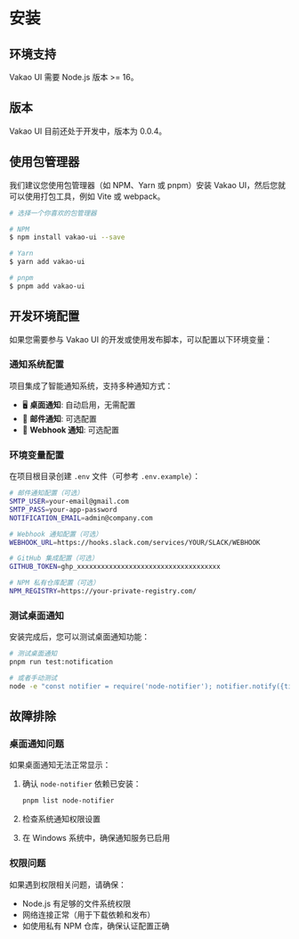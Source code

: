 # 安装

## 环境支持

Vakao UI 需要 Node.js 版本 >= 16。

## 版本

Vakao UI 目前还处于开发中，版本为 0.0.4。

## 使用包管理器

我们建议您使用包管理器（如 NPM、Yarn 或 pnpm）安装 Vakao UI，然后您就可以使用打包工具，例如 Vite 或 webpack。

```bash
# 选择一个你喜欢的包管理器

# NPM
$ npm install vakao-ui --save

# Yarn
$ yarn add vakao-ui

# pnpm
$ pnpm add vakao-ui
```

## 开发环境配置

如果您需要参与 Vakao UI 的开发或使用发布脚本，可以配置以下环境变量：

### 通知系统配置

项目集成了智能通知系统，支持多种通知方式：

- 🖥️ **桌面通知**: 自动启用，无需配置
- 📧 **邮件通知**: 可选配置
- 🔗 **Webhook 通知**: 可选配置

### 环境变量配置

在项目根目录创建 `.env` 文件（可参考 `.env.example`）：

```bash
# 邮件通知配置（可选）
SMTP_USER=your-email@gmail.com
SMTP_PASS=your-app-password
NOTIFICATION_EMAIL=admin@company.com

# Webhook 通知配置（可选）
WEBHOOK_URL=https://hooks.slack.com/services/YOUR/SLACK/WEBHOOK

# GitHub 集成配置（可选）
GITHUB_TOKEN=ghp_xxxxxxxxxxxxxxxxxxxxxxxxxxxxxxxxxxxx

# NPM 私有仓库配置（可选）
NPM_REGISTRY=https://your-private-registry.com/
```

### 测试桌面通知

安装完成后，您可以测试桌面通知功能：

```bash
# 测试桌面通知
pnpm run test:notification

# 或者手动测试
node -e "const notifier = require('node-notifier'); notifier.notify({title: '测试通知', message: '桌面通知功能正常', sound: true});"
```

## 故障排除

### 桌面通知问题

如果桌面通知无法正常显示：

1. 确认 `node-notifier` 依赖已安装：
   ```bash
   pnpm list node-notifier
   ```

2. 检查系统通知权限设置

3. 在 Windows 系统中，确保通知服务已启用

### 权限问题

如果遇到权限相关问题，请确保：

- Node.js 有足够的文件系统权限
- 网络连接正常（用于下载依赖和发布）
- 如使用私有 NPM 仓库，确保认证配置正确
